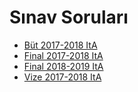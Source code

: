 # Sınav Soruları

<!--Index-->

- [Büt 2017-2018 ItA](./S%C4%B1nav%20Sorular%C4%B1/B%C3%BCt%202017-2018%20ItA.pdf)
- [Final 2017-2018 ItA](./S%C4%B1nav%20Sorular%C4%B1/Final%202017-2018%20ItA.pdf)
- [Final 2018-2019 ItA](./S%C4%B1nav%20Sorular%C4%B1/Final%202018-2019%20ItA.pdf)
- [Vize 2017-2018 ItA](./S%C4%B1nav%20Sorular%C4%B1/Vize%202017-2018%20ItA.pdf)

<!--Index-->
